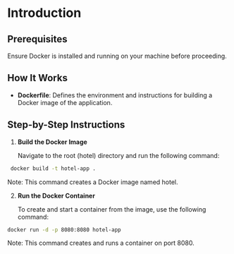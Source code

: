 # Introduction

## Prerequisites

Ensure Docker is installed and running on your machine before proceeding.

## How It Works

- **Dockerfile**: Defines the environment and instructions for building a Docker image of the application.

## Step-by-Step Instructions

1. **Build the Docker Image**

   Navigate to the root (hotel) directory and run the following command:

```bash
 docker build -t hotel-app .
```
   
Note: This command creates a Docker image named hotel.

2. **Run the Docker Container**

   To create and start a container from the image, use the following command:

```bash
docker run -d -p 8080:8080 hotel-app
```

Note: This command creates and runs a container on port 8080.

